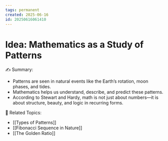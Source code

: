 ```yaml
---
tags: permanent
created: 2025-06-16
id: 20250616061410
---
```


# Idea: Mathematics as a Study of Patterns

✍ Summary:
- Patterns are seen in natural events like the Earth’s rotation, moon phases, and tides.
- Mathematics helps us understand, describe, and predict these patterns.
- According to Stewart and Hardy, math is not just about numbers—it is about structure, beauty, and logic in recurring forms.

👀 Related Topics:
- [[Types of Patterns]]
- [[Fibonacci Sequence in Nature]]
- [[The Golden Ratio]]
